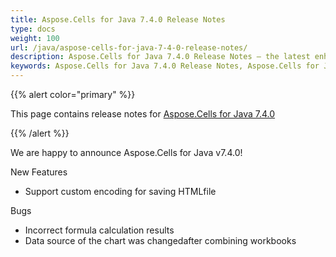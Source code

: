 ```yaml
---
title: Aspose.Cells for Java 7.4.0 Release Notes
type: docs
weight: 100
url: /java/aspose-cells-for-java-7-4-0-release-notes/
description: Aspose.Cells for Java 7.4.0 Release Notes – the latest enhancements, new features, and fixes.
keywords: Aspose.Cells for Java 7.4.0 Release Notes, Aspose.Cells for Java 7.4.0 updates and fixes
---
```


{{% alert color="primary" %}} 

This page contains release notes for [Aspose.Cells for Java 7.4.0](https://downloads.aspose.com/cells/java/new-releases/aspose.cells-for-java-7.4.0/)

{{% /alert %}} 

We are
happy to announce Aspose.Cells for Java v7.4.0! 

New Features 

- Support custom encoding for saving HTMLfile

Bugs 

- Incorrect formula calculation results
- Data source of the chart was changedafter combining workbooks
